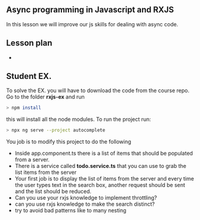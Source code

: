 ## Async programming in Javascript and RXJS

In this lesson we will improve our js skills for dealing with async code.

## Lesson plan

- 

## Student EX.

To solve the EX. you will have to download the code from the course repo. 
Go to the folder **rxjs-ex**
and run 

```bash
> npm install
```

this will install all the node modules.
To run the project run:

```bash
> npx ng serve --project autocomplete
```

You job is to modify this project to do the following
- Inside app.component.ts there is a list of items that should be populated from a server.
- There is a service called **todo.service.ts** that you can use to grab the list items from the server
- Your first job is to display the list of items from the server and every time the user types text in the search box, another request should be sent and the list should be reduced.
- Can you use your rxjs knowledge to implement throttling?
- can you use rxjs knowledge to make the search distinct?
- try to avoid bad patterns like to many nesting